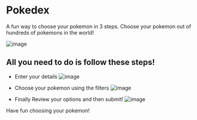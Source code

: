 # Pokedex

A fun way to choose your pokemon in 3 steps. Choose your pokemon out of hundreds of pokemons in the world!

![image](https://user-images.githubusercontent.com/20532970/205738627-c9966d34-4e9c-4879-a2d3-ef55125c4843.png)


## All you need to do is follow these steps!

* Enter your details
![image](https://user-images.githubusercontent.com/20532970/205738709-a366aa44-8d85-43af-b871-69b0e141725b.png)

* Choose your pokemon using the filters
![image](https://user-images.githubusercontent.com/20532970/205738780-cbe63bb4-d263-4e67-83ea-b97da07a9aea.png)

* Finally Review your options and then submit!
![image](https://user-images.githubusercontent.com/20532970/205738826-a4c8b870-965b-4aa4-8389-c36b865ffad9.png)


Have fun choosing your pokemon!


